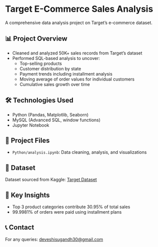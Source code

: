 # Target E-Commerce Sales Analysis

A comprehensive data analysis project on Target’s e-commerce dataset.

## 📊 Project Overview
- Cleaned and analyzed 50K+ sales records from Target’s dataset
- Performed SQL-based analysis to uncover:
  - Top-selling products
  - Customer distribution by state
  - Payment trends including installment analysis
  - Moving average of order values for individual customers
  - Cumulative sales growth over time

## 🛠️ Technologies Used
- Python (Pandas, Matplotlib, Seaborn)
- MySQL (Advanced SQL, window functions)
- Jupyter Notebook

## 📁 Project Files
- `Python/analysis.ipynb`: Data cleaning, analysis, and visualizations

## 📂 Dataset
Dataset sourced from Kaggle: [Target Dataset](https://www.kaggle.com/datasets/devarajv88/target-dataset)

## 📌 Key Insights
- Top 3 product categories contribute 30.95% of total sales
- 99.9981% of orders were paid using installment plans

## 📞 Contact
For any queries: deveshisugandh30@gmail.com 

